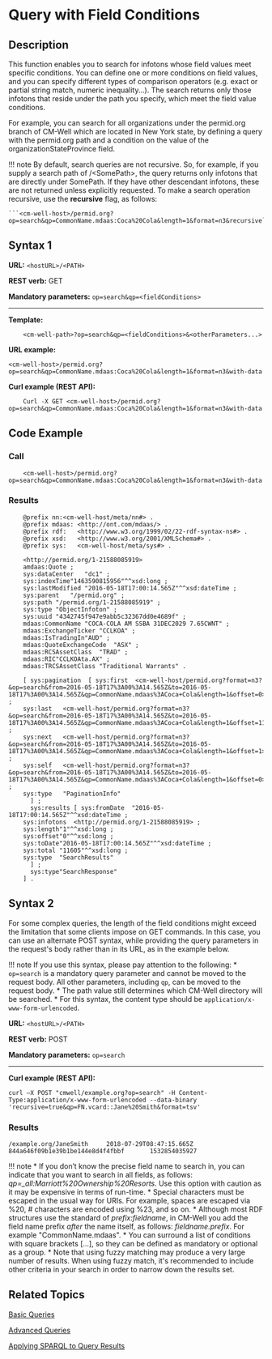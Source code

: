 # Query with Field Conditions

## Description
This function enables you to search for infotons whose field values meet specific conditions. You can define one or more conditions on field values, and you can specify different types of comparison operators (e.g. exact or partial string match, numeric inequality...). The search returns only those infotons that reside under the path you specify, which meet the field value conditions.

For example, you can search for all organizations under the permid.org branch of CM-Well which are located in New York state, by defining a query with the permid.org path and a condition on the value of the organizationStateProvince field.

!!! note
	By default, search queries are not recursive. So, for example, if you supply a search path of <CMWellHost>/\<SomePath\>, the query returns only infotons that are directly under SomePath. If they have other descendant infotons, these are not returned unless explicitly requested. To make a search operation recursive, use the **recursive** flag, as follows:
	
	```<cm-well-host>/permid.org?op=search&qp=CommonName.mdaas:Coca%20Cola&length=1&format=n3&recursive```

## Syntax 1

**URL:** ```<hostURL>/<PATH>```

**REST verb:** GET

**Mandatory parameters:** ```op=search&qp=<fieldConditions>```

----------

**Template:**

```
    <cm-well-path>?op=search&qp=<fieldConditions>&<otherParameters...>
```

**URL example:**

   ```<cm-well-host>/permid.org?op=search&qp=CommonName.mdaas:Coca%20Cola&length=1&format=n3&with-data```

**Curl example (REST API):**

```
    Curl -X GET <cm-well-host>/permid.org?op=search&qp=CommonName.mdaas:Coca%20Cola&length=1&format=n3&with-data
```

## Code Example

### Call

```
    <cm-well-host>/permid.org?op=search&qp=CommonName.mdaas:Coca%20Cola&length=1&format=n3&with-data
```

### Results

```
    @prefix nn:<cm-well-host/meta/nn#> .
    @prefix mdaas: <http://ont.com/mdaas/> .
    @prefix rdf:   <http://www.w3.org/1999/02/22-rdf-syntax-ns#> .
    @prefix xsd:   <http://www.w3.org/2001/XMLSchema#> .
    @prefix sys:   <cm-well-host/meta/sys#> .
    
    <http://permid.org/1-21588085919>
    amdaas:Quote ;
    sys:dataCenter   "dc1" ;
    sys:indexTime"1463590815956"^^xsd:long ;
    sys:lastModified "2016-05-18T17:00:14.565Z"^^xsd:dateTime ;
    sys:parent   "/permid.org" ;
    sys:path "/permid.org/1-21588085919" ;
    sys:type "ObjectInfoton" ;
    sys:uuid "4342745f947e9abb5c32367dd0e4689f" ;
    mdaas:CommonName "COCA-COLA AM SSBA 31DEC2029 7.65CWNT" ;
    mdaas:ExchangeTicker "CCLKOA" ;
    mdaas:IsTradingIn"AUD" ;
    mdaas:QuoteExchangeCode  "ASX" ;
    mdaas:RCSAssetClass  "TRAD" ;
    mdaas:RIC"CCLKOAta.AX" ;
    mdaas:TRCSAssetClass "Traditional Warrants" .
    
    [ sys:pagination  [ sys:first  <cm-well-host/permid.org?format=n3?&op=search&from=2016-05-18T17%3A00%3A14.565Z&to=2016-05-18T17%3A00%3A14.565Z&qp=CommonName.mdaas%3ACoca+Cola&length=1&offset=0> ;
    sys:last   <cm-well-host/permid.org?format=n3?&op=search&from=2016-05-18T17%3A00%3A14.565Z&to=2016-05-18T17%3A00%3A14.565Z&qp=CommonName.mdaas%3ACoca+Cola&length=1&offset=11605> ;
    sys:next   <cm-well-host/permid.org?format=n3?&op=search&from=2016-05-18T17%3A00%3A14.565Z&to=2016-05-18T17%3A00%3A14.565Z&qp=CommonName.mdaas%3ACoca+Cola&length=1&offset=1> ;
    sys:self   <cm-well-host/permid.org?format=n3?&op=search&from=2016-05-18T17%3A00%3A14.565Z&to=2016-05-18T17%3A00%3A14.565Z&qp=CommonName.mdaas%3ACoca+Cola&length=1&offset=0> ;
    sys:type   "PaginationInfo"
      ] ;
      sys:results [ sys:fromDate  "2016-05-18T17:00:14.565Z"^^xsd:dateTime ;
    sys:infotons  <http://permid.org/1-21588085919> ;
    sys:length"1"^^xsd:long ;
    sys:offset"0"^^xsd:long ;
    sys:toDate"2016-05-18T17:00:14.565Z"^^xsd:dateTime ;
    sys:total "11605"^^xsd:long ;
    sys:type  "SearchResults"
      ] ;
      sys:type"SearchResponse"
    ] .
```

## Syntax 2

For some complex queries, the length of the field conditions might exceed the limitation that some clients impose on GET commands. In this case, you can use an alternate POST syntax, while providing the query parameters in the request's body rather than in its URL, as in the example below.

!!! note
	If you use this syntax, please pay attention to the following:
	* ```op=search``` is a mandatory query parameter and cannot be moved to the request body. All other parameters, including ```qp```, can be moved to the request body.
	* The path value still determines which CM-Well directory will be searched.
	* For this syntax, the content type should be ```application/x-www-form-urlencoded```.


**URL:** ```<hostURL>/<PATH>```

**REST verb:** POST

**Mandatory parameters:** ```op=search```

----------

**Curl example (REST API):**

```curl –X POST "cmwell/example.org?op=search" -H Content-Type:application/x-www-form-urlencoded --data-binary 'recursive=true&qp=FN.vcard::Jane%20Smith&format=tsv'```

### Results

```/example.org/JaneSmith     2018-07-29T08:47:15.665Z   844a646f09b1e39b1be144e8d4f4fbbf       1532854035927```

!!! note
	* If you don’t know the precise field name to search in, you can indicate that you want to search in all fields, as follows:  *qp=_all:Marriott%20Ownership%20Resorts*. Use this option with caution as it may be expensive in terms of run-time.
	* Special characters must be escaped in the usual way for URIs. For example, spaces are escaped via %20, # characters are encoded using %23, and so on.
	* Although most RDF structures use the standard of *prefix:fieldname*, in CM-Well you add the field name prefix *after* the name itself, as follows: *fieldname.prefix*. For example "CommonName.mdaas".
	* You can surround a list of conditions with square brackets [...], so they can be defined as mandatory or optional as a group.
	* Note that using fuzzy matching may produce a very large number of results. When using fuzzy match, it's recommended to include other criteria in your search in order to narrow down the results set.

## Related Topics

[Basic Queries](../../DeveloperGuide/DevGuide.BasicQueries.md)

[Advanced Queries](../../DeveloperGuide/DevGuide.AdvancedQueries.md)

[Applying SPARQL to Query Results](API.Query.ApplySPARQLToQueryResults.md)

